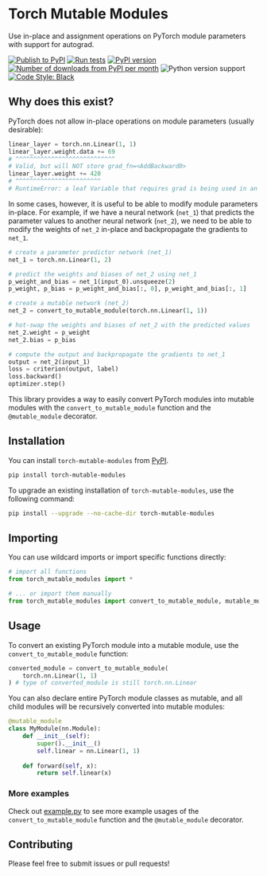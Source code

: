 # Torch Mutable Modules

Use in-place and assignment operations on PyTorch module parameters with support for autograd.

[![Publish to PyPI](https://github.com/KentoNishi/torch-mutable-modules/actions/workflows/publish.yaml/badge.svg)](https://github.com/KentoNishi/torch-mutable-modules/actions/workflows/publish.yaml)
[![Run tests](https://github.com/KentoNishi/torch-mutable-modules/actions/workflows/test.yaml/badge.svg)](https://github.com/KentoNishi/torch-mutable-modules/actions/workflows/test.yaml)
[![PyPI version](https://img.shields.io/pypi/v/torch-mutable-modules.svg?style=flat)](https://pypi.org/project/torch-mutable-modules/)
[![Number of downloads from PyPI per month](https://img.shields.io/pypi/dm/torch-mutable-modules.svg?style=flat)](https://pypi.org/project/torch-mutable-modules/)
![Python version support](https://img.shields.io/pypi/pyversions/torch-mutable-modules)
[![Code Style: Black](https://img.shields.io/badge/code%20style-black-black.svg)](https://github.com/ambv/black)

## Why does this exist?

PyTorch does not allow in-place operations on module parameters (usually desirable):

```python
linear_layer = torch.nn.Linear(1, 1)
linear_layer.weight.data += 69
# ^^^^^^^^^^^^^^^^^^^^^^^^^^^^
# Valid, but will NOT store grad_fn=<AddBackward0>
linear_layer.weight += 420
# ^^^^^^^^^^^^^^^^^^^^^^^^
# RuntimeError: a leaf Variable that requires grad is being used in an in-place operation.
```

In some cases, however, it is useful to be able to modify module parameters in-place. For example, if we have a neural network (`net_1`) that predicts the parameter values to another neural network (`net_2`), we need to be able to modify the weights of `net_2` in-place and backpropagate the gradients to `net_1`.

```python
# create a parameter predictor network (net_1)
net_1 = torch.nn.Linear(1, 2)

# predict the weights and biases of net_2 using net_1
p_weight_and_bias = net_1(input_0).unsqueeze(2)
p_weight, p_bias = p_weight_and_bias[:, 0], p_weight_and_bias[:, 1]

# create a mutable network (net_2)
net_2 = convert_to_mutable_module(torch.nn.Linear(1, 1))

# hot-swap the weights and biases of net_2 with the predicted values
net_2.weight = p_weight
net_2.bias = p_bias

# compute the output and backpropagate the gradients to net_1
output = net_2(input_1)
loss = criterion(output, label)
loss.backward()
optimizer.step()
```

This library provides a way to easily convert PyTorch modules into mutable modules with the `convert_to_mutable_module` function and the `@mutable_module` decorator.

## Installation
You can install `torch-mutable-modules` from [PyPI](https://pypi.org/project/torch-mutable-modules/).

```bash
pip install torch-mutable-modules
```

To upgrade an existing installation of `torch-mutable-modules`, use the following command:

```bash
pip install --upgrade --no-cache-dir torch-mutable-modules
```

## Importing

You can use wildcard imports or import specific functions directly:

```python
# import all functions
from torch_mutable_modules import *

# ... or import them manually
from torch_mutable_modules import convert_to_mutable_module, mutable_module
```

## Usage

To convert an existing PyTorch module into a mutable module, use the `convert_to_mutable_module` function:

```python
converted_module = convert_to_mutable_module(
    torch.nn.Linear(1, 1)
) # type of converted_module is still torch.nn.Linear
```

You can also declare entire PyTorch module classes as mutable, and all child modules will be recursively converted into mutable modules:

```python
@mutable_module
class MyModule(nn.Module):
    def __init__(self):
        super().__init__()
        self.linear = nn.Linear(1, 1)
    
    def forward(self, x):
        return self.linear(x)
```

### More examples

Check out [example.py](./example.py) to see more example usages of the `convert_to_mutable_module` function and the `@mutable_module` decorator.

## Contributing
Please feel free to submit issues or pull requests!
